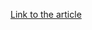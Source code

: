 [Link to the article](https://slideshare.net/CrowdStrike/crowd-casts-monthly-you-have-an-adversary-problem)
